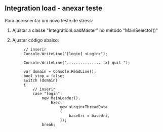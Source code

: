 ﻿
## Integration load - anexar teste

Para acrescentar um novo teste de stress:

1. Ajustar a classe "IntegrationLoadMaster" no método "MainSelector()"
2. Ajustar código abaixo:

            // inserir
            Console.WriteLine("[login] <Login>");                

            Console.WriteLine("............... [x] quit ");

            var domain = Console.ReadLine();
            bool stop = false;
            switch (domain)
            {
                // inserir
                case "login": 
                    new MainLoader().
                        Exec(
                            new <Login>ThreadData
                            {
                                baseUri = baseUri,
                            }); 
                    break;
